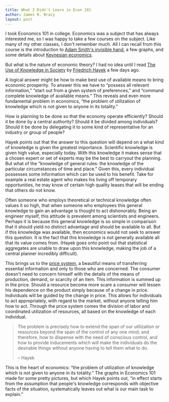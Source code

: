 ```yaml
---
title: What I Didn't Learn in Econ 101
author: James R. Bracy
layout: post
---
```


I took Economics 101 in college. Economics was a subject that has always
interested me, so I was happy to take a few courses on the subject. Like many
of my other classes, I don't remember much. All I can recall from this course
is the introduction to [Adam Smith's invisible hand](http://en.wikipedia.org/wiki/Invisible_hand),
a few graphs, and some details about [Keynesian economics](http://en.wikipedia.org/wiki/Keynesian_economics).

But what is the nature of economic theory? I had no idea until I read [The
Use of Knowledge in Society](http://econlib.org/library/Essays/hykKnw1.html) by
[Friedrich Hayek](http://en.wikipedia.org/wiki/Friedrich_Hayek) a few days ago.

A logical answer might be how to make best use of available means to bring
economic prosperity. To answer this we have to &#8220;possess all relevant
information,&#8221; &#8220;start out from a given system of preferences,&#8221; and &#8220;command
complete knowledge of available means.&#8221; This reveals and even more fundamental
problem in economics, &#8220;the problem of utilization of knowledge which is not
given to anyone in its totality.&#8221;

How is planning to be done so that the economy operate efficiently?
Should it be done by a central authority? Should it be divided among
individuals? Should it be done by delegating it to some kind of representative
for an industry or group of people?

Hayek points out that the answer to this question will depend on a what kind
of knowledge is given the greatest importance. Scientific knowledge is given
high value, especially today. With this knowledge it makes sense that a
chosen expert or set of experts may be the best to carryout the planning. But
what of the &#8220;knowledge of general rules: the knowledge of the particular
circumstances of time and place.&#8221; Given this, every individual possesses some
information which can be used to his benefit. Take for example a real estate
agent who makes his living off temporary opportunities, he may know of certain
high quality leases that will be ending that others do not know.

Often someone who employs theoretical or technical knowledge often values it
so high, that when someone who employees this general knowledge to gain an
advantage is thought to act dishonorably. Being an engineer myself, this
attitude is prevalent among scientists and engineers. Perhaps it is because
this general knowledge is so simple in comparison that it should yield no
distinct advantage and should be available to all. But if this knowledge was
available, then economics would not seek to answer this question. It is the
fact that this knowledge is not generally available all that its value comes
from. (Hayek goes onto point out that statistical aggregates are unable to
draw upon this knowledge, making the job of a central planner incredibly
difficult).

This brings us to the [price system](http://en.wikipedia.org/wiki/Price_system),
a beautiful means of transferring essential information and only to those who
are concerned. The consumer doesn't need to concern himself with the details
of the means of production, demand, or scarcity of an item. This information
is summed up in the price. Should a resource become more scare a consumer will
lessen his dependence on the product simply because of a change in price.
Individuals will be guided by the change in price. This allows for individuals
to act appropriately, with regard to the market, without anyone telling him
how to act. Through the price system comes the division of labor and
coordinated utilization of resources, all based on the knowledge of each
individual.

>  The problem is precisely how to extend the span of our utilization or
>  resources beyond the span of the control of any one mind; and therefore,
>  how to dispense with the need of conscious control, and how to provide
>  inducements which will make the individuals do the desirable things without
>  anyone having to tell them what to do.
>  
>  &#8211; Hayek

This is the heart of economics: &#8220;the problem of utilization of knowledge which
is not given to anyone in its totality.&#8221; The graphs in Economics 101 made for
some pretty pictures, but which Hayek points out, &#8220;in effect starts from the
assumption that people's knowledge corresponds with objective facts of the
situation, systematically leaves out what is our main task to explain.&#8221;